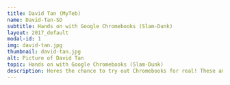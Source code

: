 ```yaml
---
title: David Tan (MyTeb)
name: David-Tan-SD
subtitle: Hands on with Google Chromebooks (Slam-Dunk)
layout: 2017_default
modal-id: 1
img: david-tan.jpg
thumbnail: david-tan.jpg
alt: Picture of David Tan
topic: Hands on with Google Chromebooks (Slam-Dunk)
description: Heres the chance to try out Chromebooks for real! These amazing Google designed laptops are perfect for schools and classrooms. Come try one out for real and find out why over 58% of US schools choose Chromebooks over other platforms!
---
```

